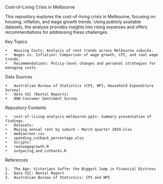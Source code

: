 Cost-of-Living Crisis in Melbourne

This repository explores the cost-of-living crisis in Melbourne, focusing on housing, inflation, and wage growth trends. Using publicly available datasets, the analysis provides insights into rising expenses and offers recommendations for addressing these challenges.

Key Topics

	•	Housing Costs: Analysis of rent trends across Melbourne suburbs.
	•	Wages vs. Inflation: Comparison of wage growth, CPI, and real wage trends.
	•	Recommendations: Policy-level changes and personal strategies for managing costs.

Data Sources

	•	Australian Bureau of Statistics (CPI, WPI, Household Expenditure Survey)
	•	Data VIC (Rental Reports)
	•	NAB Consumer Sentiment Survey

Repository Contents

	•	cost-of-living-analysis-melbourne.pptx: Summary presentation of findings.
	•	Datasets:
	•	Moving annual rent by suburb - March quarter 2024.xlsx
	•	medianrent.csv
	•	spending_cutback_percentage.xlsx
	•	Scripts:
	•	realwagegrowth.R
	•	outpacing_and_cutbacks.R

References

	1.	The Age: Victorians Suffer the Biggest Jump in Financial Distress
	2.	Data VIC: Rental Report
	3.	Australian Bureau of Statistics: CPI and WPI
